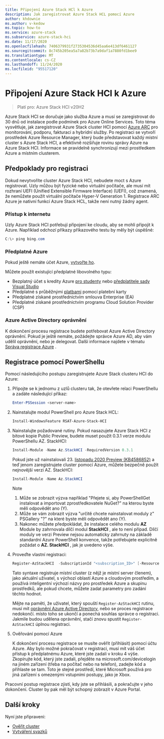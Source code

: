 ```yaml
---
title: Připojení Azure Stack HCl k Azure
description: Jak zaregistrovat Azure Stack HCL pomocí Azure
author: khdownie
ms.author: v-kedow
ms.topic: how-to
ms.service: azure-stack
ms.subservice: azure-stack-hci
ms.date: 11/17/2020
ms.openlocfilehash: 7406379931f2735304536d45aa6e413df6461127
ms.sourcegitcommit: 8c745b205ea5a7a82b73b7a9daf1a7880fd1bee9
ms.translationtype: MT
ms.contentlocale: cs-CZ
ms.lasthandoff: 11/24/2020
ms.locfileid: "95517120"
---
```

# <a name="connect-azure-stack-hci-to-azure"></a>Připojení Azure Stack HCl k Azure

> Platí pro: Azure Stack HCI v20H2

Azure Stack HCI se doručuje jako služba Azure a musí se zaregistrovat do 30 dnů od instalace podle podmínek pro Azure Online Services. Toto téma vysvětluje, jak zaregistrovat Azure Stack cluster HCI pomocí [Azure ARC](https://azure.microsoft.com/services/azure-arc/) pro monitorování, podporu, fakturaci a hybridní služby. Po registraci se vytvoří prostředek Azure Resource Manager, který bude představovat každý místní cluster s Azure Stack HCI, a efektivně rozšiřuje rovinu správy Azure na Azure Stack HCI. Informace se pravidelně synchronizují mezi prostředkem Azure a místním clusterem. 

## <a name="prerequisites-for-registration"></a>Předpoklady pro registraci

Dokud nevytvoříte cluster Azure Stack HCI, nebudete moct s Azure registrovat. Uzly můžou být fyzické nebo virtuální počítače, ale musí mít rozhraní UEFI (Unified Extensible Firmware Interface) (UEFI), což znamená, že nemůžete použít virtuální počítače Hyper-V Generation 1. Registrace ARC Azure je nativní funkcí Azure Stack HCL, takže není nutný žádný agent.

### <a name="internet-access"></a>Přístup k internetu

Uzly Azure Stack HCI potřebují připojení ke cloudu, aby se mohli připojit k Azure. Například odchozí příkazy příkazového testu by měly být úspěšné:

```PowerShell
C:\> ping bing.com
```

### <a name="azure-subscription"></a>Předplatné Azure

Pokud ještě nemáte účet Azure, [vytvořte ho](https://azure.microsoft.com/). 

Můžete použít existující předplatné libovolného typu:
- Bezplatný účet s kredity Azure [pro studenty](https://azure.microsoft.com/free/students/) nebo [předplatitele sady Visual Studio](https://azure.microsoft.com/pricing/member-offers/credit-for-visual-studio-subscribers/)
- Předplatné s průběžnými [platbami](https://azure.microsoft.com/pricing/purchase-options/pay-as-you-go/) pomocí platební karty
- Předplatné získané prostřednictvím smlouva Enterprise (EA)
- Předplatné získané prostřednictvím programu Cloud Solution Provider (CSP)

### <a name="azure-active-directory-permissions"></a>Azure Active Directory oprávnění

K dokončení procesu registrace budete potřebovat Azure Active Directory oprávnění. Pokud je ještě nemáte, požádejte správce Azure AD, aby vám udělil oprávnění, nebo je delegovat. Další informace najdete v tématu [Správa registrace Azure](../manage/manage-azure-registration.md#azure-active-directory-permissions) .

## <a name="register-using-powershell"></a>Registrace pomocí PowerShellu

Pomocí následujícího postupu zaregistrujete Azure Stack clusteru HCI do Azure:

1. Připojte se k jednomu z uzlů clusteru tak, že otevřete relaci PowerShellu a zadáte následující příkaz:

   ```PowerShell
   Enter-PSSession <server-name>
   ```

2. Nainstalujte modul PowerShell pro Azure Stack HCL:

   ```PowerShell
   Install-WindowsFeature RSAT-Azure-Stack-HCI
   ```

3. Nainstalujte požadované rutiny. Pokud nasazujete Azure Stack HCI z bitové kopie Public Preview, budete muset použít 0.3.1 verze modulu PowerShellu AZ. StackHCI:

   ```PowerShell
   Install-Module -Name Az.StackHCI -RequiredVersion 0.3.1
   ```

   Pokud jste už nainstalovali 23. [listopadu 2020 Preview (KB4586852)](../release-notes.md) a teď jenom zaregistrujete cluster pomocí Azure, můžete bezpečně použít nejnovější verzi AZ. StackHCI:

   ```PowerShell
   Install-Module -Name Az.StackHCI
   ```

   > [!NOTE]
   > 1. Může se zobrazit výzva například "Přejete si, aby PowerShellGet instalovat a importovat zprostředkovatele NuGet?" na kterou byste měli odpovědět ano (Y).
   > 2. Může se vám zobrazit výzva "určitě chcete nainstalovat moduly z" PSGallery "?" na které byste měli odpovědět ano (Y).
   > 3. Nakonec můžete předpokládat, že instalace celého modulu **AZ** Module by zahrnovala dílčí modul **StackHCI** , ale to není případ. Dílčí moduly ve verzi Preview nejsou automaticky zahrnuty na základě standardní Azure PowerShell konvence, takže potřebujete explicitně požádat o **AZ. StackHCI** , jak je uvedeno výše.

4. Proveďte vlastní registraci:

   ```PowerShell
   Register-AzStackHCI  -SubscriptionId "<subscription_ID>" [-ResourceName] [-ResourceGroupName]
   ```

   Tato syntaxe registruje místní cluster (z nějž je místní server členem), jako aktuální uživatel, s výchozí oblastí Azure a cloudovým prostředím, a používá inteligentní výchozí názvy pro prostředek Azure a skupinu prostředků, ale pokud chcete, můžete zadat parametry pro zadání těchto hodnot.

   Mějte na paměti, že uživatel, který spouští `Register-AzStackHCI` rutinu, musí mít [oprávnění Azure Active Directory](../manage/manage-azure-registration.md#azure-active-directory-permissions), nebo se proces registrace nedokončí. místo toho se ukončí a ponechá souhlas správce o registraci. Jakmile budou udělena oprávnění, stačí znovu spustit `Register-AzStackHCI` úplnou registraci.

5. Ověřování pomocí Azure

   K dokončení procesu registrace se musíte ověřit (přihlásit) pomocí účtu Azure. Aby bylo možné pokračovat v registraci, musí mít váš účet přístup k předplatnému Azure, které jste zadali v kroku 4 výše. Zkopírujte kód, který jste zadali, přejděte na microsoft.com/devicelogin na jiném zařízení (třeba na počítač nebo na telefon), zadejte kód a přihlaste se tam. Toto je stejné prostředí, které Microsoft používá pro jiná zařízení s omezenými vstupními postupy, jako je Xbox.

Pracovní postup registrace zjistí, kdy jste se přihlásili, a pokračujte v jeho dokončení. Cluster by pak měl být schopný zobrazit v Azure Portal.

## <a name="next-steps"></a>Další kroky

Nyní jste připraveni:

- [Ověřit cluster](validate.md)
- [Vytváření svazků](../manage/create-volumes.md)
